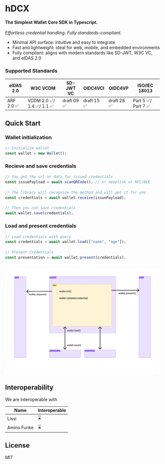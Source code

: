 # hDCX

**The Simplest Wallet Core SDK in Typescript.**<br/><br/>
_Effortless credential handling. Fully standards-compliant._

- Minimal API surface: intuitive and easy to integrate
- Fast and lightweight: ideal for web, mobile, and embedded environments
- Fully compliant: aligns with modern standards like SD-JWT, W3C VC, and eIDAS 2.0

### Supported Standards

| eIDAS 2.0  | W3C VCDM                    | SD-JWT VC   | OIDC4VCI    | OIDC4VP     | ISO/IEC 18013        |
| ---------- | --------------------------- | ----------- | ----------- | ----------- | -------------------- |
| ARF 2.0 ✅ | VCDM 2.0 ✅/ 1.4 ✅/ 1.1 ✅ | draft 09 ✅ | draft 15 ✅ | draft 28 ✅ | Part 5 ✅/ Part 7 ✅ |

<!-- View full documentation on [here]() -->

## Quick Start

### Wallet initialization

```ts
// Initialize wallet
const wallet = new Wallet();
```

### Recieve and save credentials

```ts
// You get the url or data for issued credentials
const issuePayload = await scanQRCode(); // or deeplink or NFC/BLE

// The library will recognize the method and will get it for you
const credentials = await wallet.receive(issuePayload);

// Then you can save credentials
await wallet.save(credentials);
```

### Load and present credentials

```ts
// Load credentials with query
const credentials = await wallet.load(["name", "age"]);

// Present Credentials
const presentation = await wallet.present(credentials);
```

![img](/assets/wallet.png)

## Interoperability

We are interoperable with

| Name        | Interoperable |
| ----------- | ------------- |
| Lissi       | ⌛            |
| Amino Funke | ⌛            |

## License

MIT
